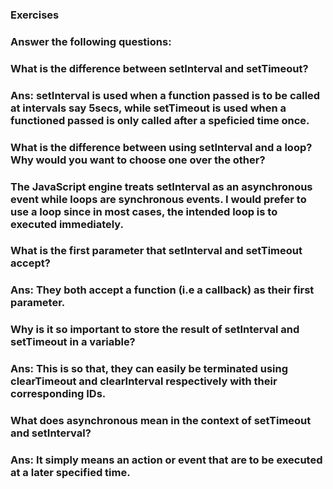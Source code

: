 ### Exercises
### Answer the following questions:

### What is the difference between setInterval and setTimeout?
### Ans: setInterval is used when a function passed is to be called at intervals say 5secs, while setTimeout is used when a functioned passed is only called after a speficied time once.

### What is the difference between using setInterval and a loop? Why would you want to choose one over the other?
### The JavaScript engine treats setInterval as an asynchronous event while loops are synchronous events. I would prefer to use a loop since in most cases, the intended loop is to executed immediately.

### What is the first parameter that setInterval and setTimeout accept?
### Ans: They both accept a function (i.e a callback) as their first parameter.

### Why is it so important to store the result of setInterval and setTimeout in a variable?
### Ans: This is so that, they can easily be terminated using clearTimeout and clearInterval respectively with their corresponding IDs.

### What does asynchronous mean in the context of setTimeout and setInterval?
### Ans: It simply means an action or event that are to be executed at a later specified time.